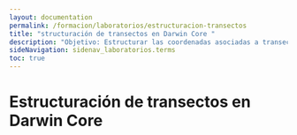 ```yaml
---
layout: documentation
permalink: /formacion/laboratorios/estructuracion-transectos 
title: "structuración de transectos en Darwin Core "
description: "Objetivo: Estructurar las coordenadas asociadas a transectos provenientes de archivos shapefile (.shp) al formato adecuado para representarlos en el estándar Darwin Core, utilizado para la publicación de datos sobre biodiversidad."
sideNavigation: sidenav_laboratorios.terms
toc: true
---
```


# Estructuración de transectos en Darwin Core 
